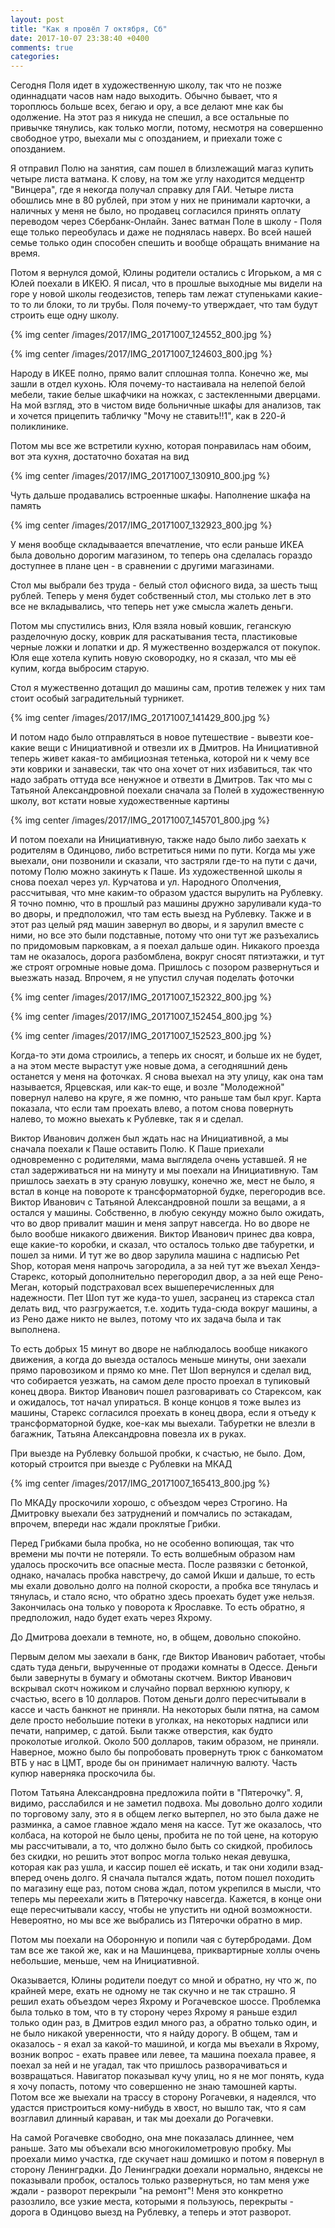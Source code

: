 ```yaml
---
layout: post
title: "Как я провёл 7 октября, Сб"
date: 2017-10-07 23:38:40 +0400
comments: true
categories: 
---
```

Сегодня Поля идет в художественную школу, так что не позже одиннадцати часов нам надо выходить. Обычно бывает, что я тороплюсь больше всех, бегаю и ору, а все делают мне как бы одолжение. На этот раз я никуда не спешил, а все остальные по привычке тянулись, как только могли, потому, несмотря на совершенно свободное утро, выехали мы с опозданием, и приехали тоже с опозданием. 

Я отправил Полю на занятия,  сам пошел в близлежащий магаз купить четыре листа ватмана. К слову, на том же углу находится медцентр "Винцера", где я некогда получал справку для ГАИ. Четыре листа обошлись мне в 80 рублей, при этом у них не принимали карточки, а наличных у меня не было, но продавец согласился принять оплату переводом через Сбербанк-Онлайн. Занес ватман Поле в школу - Поля еще только переобулась и даже не поднялась наверх. Во всей нашей семье только один способен спешить и вообще обращать внимание на время.

Потом я вернулся домой, Юлины родители остались с Игорьком, а мя с Юлей поехали в ИКЕЮ. Я писал, что в прошлые выходные мы видели на горе у новой школы геодезистов, теперь там лежат ступеньками какие-то то ли блоки, то ли трубы. Поля почему-то утверждает, что там будут строить еще одну школу.

{% img center /images/2017/IMG_20171007_124552_800.jpg %}

{% img center /images/2017/IMG_20171007_124603_800.jpg %}

Народу в ИКЕЕ полно, прямо валит сплошная толпа. Конечно же, мы зашли в отдел кухонь. Юля почему-то настаивала на нелепой белой мебели, такие белые шкафчики на ножках, с застекленными дверцами. На мой взгляд, это в чистом виде больничные шкафы для анализов, так и хочется прицепить табличку "Мочу не ставить!!1", как в 220-й поликлинике.

Потом мы все же встретили кухню, которая понравилась нам обоим, вот эта кухня, достаточно бохатая на вид

{% img center /images/2017/IMG_20171007_130910_800.jpg %}

Чуть дальше продавались встроенные шкафы. Наполнение шкафа на память

{% img center /images/2017/IMG_20171007_132923_800.jpg %}

У меня вообще складываается впечатление, что если раньше ИКЕА была довольно дорогим магазином, то теперь она сделалась гораздо доступнее в плане цен - в сравнении с другими магазинами.

Стол мы выбрали без труда - белый стол офисного вида, за шесть тыщ рублей. Теперь у меня будет собственный стол, мы столько лет в это все не вкладывались, что теперь нет уже смысла жалеть деньги.

Потом мы спустились вниз, Юля взяла новый ковшик, геганскую разделочную доску, коврик для раскатывания теста, пластиковые черные ложки и лопатки и др. Я мужественно воздержался от покупок. Юля еще хотела купить новую сковородку, но я сказал, что мы её купим, когда выбросим старую.

Стол я мужественно дотащил до машины сам, против тележек у них там стоит особый заградительный турникет.

{% img center /images/2017/IMG_20171007_141429_800.jpg %}

И потом надо было отправляться в новое путешествие - вывезти кое-какие вещи с Инициативной и отвезли их в Дмитров. На Инициативной теперь живет какая-то амбициозная тетенька, которой ни к чему все эти коврики и занавески, так что она хочет от них избавиться, так что надо забрать оттуда все ненужное и отвезти в Дмитров. Так что мы с Татьяной Александровной поехали сначала за Полей в художественную школу, вот кстати новые художественные картины

{% img center /images/2017/IMG_20171007_145701_800.jpg %}

И потом поехали на Инициативную, также надо было либо заехать к родителям в Одинцово, либо встретиться ними по пути. Когда мы уже выехали, они позвонили и сказали, что застряли где-то на пути с дачи, потому Полю можно закинуть к Паше. Из художественной школы я снова поехал через ул. Курчатова и ул. Народного Ополчения, рассчитывая, что мне каким-то образом удастся вырулить на Рублевку. Я точно помню, что в прошлый раз машины дружно заруливали куда-то во дворы, и предположил, что там есть выезд на Рублевку. Также и в этот раз целый ряд машин завернул во дворы, и я зарулил вместе с ними, но все это были подставные, потому что они тут же разъехались по придомовым парковкам, а я поехал дальше один. Никакого проезда там не оказалось, дорога разбомблена, вокруг сносят пятиэтажки, и тут же строят огромные новые дома. Пришлось с позором развернуться и выезжать назад. Впрочем, я не упустил случая поделать фоточки 

{% img center /images/2017/IMG_20171007_152322_800.jpg %}

{% img center /images/2017/IMG_20171007_152454_800.jpg %}

{% img center /images/2017/IMG_20171007_152523_800.jpg %}

Когда-то эти дома строились, а теперь их сносят, и больше их не будет, а на этом месте вырастут уже новые дома, а сегодняшний день останется у меня на фоточках. Я снова выехал на эту улицу, как она там называется, Ярцевская, или как-то еще, и возле "Молодежной" повернул налево на круге, я же помню, что раньше там был круг. Карта показала, что если там проехать влево, а потом снова повернуть налево, то можно выехать к Рублевке, так я и сделал.

Виктор Иванович должен был ждать нас на Инициативной, а мы сначала поехали к Паше оставить Полю. К Паше приехали одновременно с родителями, мама выглядела очень уставшей. Я не стал задерживаться ни на минуту и мы поехали на Инициативную. Там пришлось заехать в эту сраную ловушку, конечно же, мест не было, я встал в конце на повороте к трансформаторной будке, перегородив все. Виктор Иванович с Татьяной Александровной пошли за вещами, а я остался у машины. Собственно, в любую секунду можно было ожидать, что во двор привалит машин и меня запрут навсегда. Но во дворе не было вообше никакого движения. Виктор Иванович принес два ковра, еще какие-то коробки, и сказал, что осталось только две табуретки, и пошел за ними. И тут же во двор зарулила машина с надписью Pet Shop, которая меня напрочь загородила, а за ней тут же въехал Хендэ-Старекс, который дополнительно перегородил двор, а за ней еще Рено-Меган, который подстраховал всех вышеперечисленных для надежности. Пет Шоп тут же куда-то ушел, засранец из старекса стал делать вид, что разгружается, т.е. ходить туда-сюда вокруг машины, а из Рено даже никто не вылез, потому что их задача была и так выполнена.

То есть добрых 15 минут во дворе не наблюдалось вообще никакого движения, а когда до выезда осталось меньше минуты, они заехали прямо паровозиком и прямо ко мне. Пет Шоп вернулся и сделал вид, что собирается уезжать, на самом деле просто проехал в тупиковый конец двора. Виктор Иванович пошел разговаривать со Старексом, как и ожидалось, тот начал упираться. В конце концов я тоже вылез из машины, Старекс согласился проехать в конец двора, если я отъеду к трансформаторной будке, кое-как мы выехали. Табуретки не влезли в багажник, Татьяна Александровна повезла их в руках. 

При выезде на Рублевку большой пробки, к счастью, не было. Дом, который строится при выезде с Рублевки на МКАД

{% img center /images/2017/IMG_20171007_165413_800.jpg %}

По МКАДу проскочили хорошо, с объездом через Строгино. На Дмитровку выехали без затруднений и помчались по эстакадам, впрочем, впереди нас ждали проклятые Грибки. 

Перед Грибками была пробка, но не особенно вопиющая, так что времени мы почти не потеряли. То есть волшебным образом нам удалось проскочить все опасные места. После развязки с бетонкой, однако, началась пробка навстречу, до самой Икши и дальше, то есть мы ехали довольно долго на полной скорости, а пробка все тянулась и тянулась, и стало ясно, что обратно здесь проехать будет уже нельзя. Закончилась она только у поворота к Ярославке. То есть обратно, я предположил, надо будет ехать через Яхрому.

До Дмитрова доехали в темноте, но, в общем, довольно спокойно.

Первым делом мы заехали в банк, где Виктор Иванович работает, чтобы сдать туда деньги, вырученные от продажи комнаты в Одессе. Деньги были завернуты в бумагу и обмотаны скотчем. Виктор Иванович вскрывал скотч ножиком и случайно порвал верхнюю купюру, к счастью, всего в 10 долларов. Потом деньги долго пересчитывали в кассе и часть банкнот не приняли. На некоторых были пятна, на самом деле просто небольшие потеки в уголках, на некоторых надписи или печати, например, с датой. Были также отверстия, как будто проколотые иголкой. Около 500 долларов, таким образом, не приняли. Наверное, можно было бы попробовать провернуть трюк с банкоматом ВТБ у нас в ЦМТ, вроде бы он принимает наличную валюту. Часть купюр наверняка проскочила бы.

Потом Татьяна Александровна предложила пойти в "Пятерочку". Я, видимо, расслабился и не заметил подвоха. Мы довольно долго ходили по торговому залу, это я в общем легко вытерпел, но это была даже не разминка, а самое главное ждало меня на кассе. Тут же оказалось, что колбаса, на которой не было цены, пробита не по той цене, на которую мы рассчитывали, а то, что должно было быть со скидкой, пробилось без скидки, но решить этот вопрос могла только некая девушка, которая как раз ушла, и кассир пошел её искать, и так они ходили взад-вперед очень долго. Я сначала пытался ждать, потом пошел походить по магазину еще раз, потом снова ждал, потом укрепился в мысли, что теперь мы переехали жить в Пятерочку навсегда. Кажется, в конце они еще пересчитывали кассу, чтобы не упустить ни одной возможности. Невероятно, но мы все же выбрались из Пятерочки обратно в мир.

Потом мы поехали на Оборонную и попили чая с бутербродами. Дом там все же такой же, как и на Машинцева, приквартирные холлы очень небольшие, меньше, чем на Инициативной.

Оказывается, Юлины родители поедут со мной и обратно, ну что ж, по крайней мере, ехать не одному не так скучно и не так страшно. Я решил ехать объездом через Яхрому и Рогачевское шоссе. Проблемка была только в том, что в ту сторону через Яхрому я раньше ездил только один раз, в Дмитров ездил много раз, а обратно только один, и не было никакой уверенности, что я найду дорогу. В общем, там и оказалось - я ехал за какой-то машиной, и когда мы въехали в Яхрому, возник вопрос - ехать правее или левее, та машина поехала правее, я поехал за ней и не угадал, так что пришлось разворачиваться и возвращаться. Навигатор показывал кучу улиц, но я не мог понять, куда я хочу попасть, потому что совершенно не знаю тамошней карты. Потом все же выехали на трассу в сторону Рогачевки, я надеялся, что удастся пристроиться кому-нибудь в хвост, но вышло так, что я сам возглавил длинный караван, и так мы доехали до Рогачевки.

На самой Рогачевке свободно, она мне показалась длиннее, чем раньше. Зато мы объехали всю многокилометровую пробку. Мы проехали мимо участка, где скучает наш домишко и потом я повернул в сторону Ленинградки. До Ленинградки доехали нормально, яндексы не показывали пробок, осталось только развернуться, но там меня уже ждали - разворот перекрыли "на ремонт"! Меня это конкретно разозлило, все узкие места, которыми я пользуюсь, перекрыты - дорога в Одинцово выезд на Рублевку, а теперь и этот разворот.